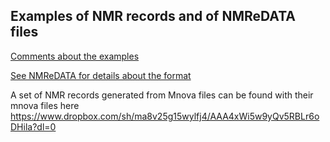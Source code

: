 ## Examples of NMR records and of NMReDATA files 
[Comments about the examples](http://nmredata.org/wiki/Examples)


[See NMReDATA for details about the format](http://nmredata.org/wiki)

A set of NMR records generated from Mnova files can be found with their mnova files here
https://www.dropbox.com/sh/ma8v25g15wylfj4/AAA4xWi5w9yQv5RBLr6oDHila?dl=0

